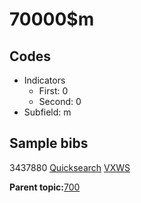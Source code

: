 # 70000$m

## Codes

-   Indicators
    -   First: 0
    -   Second: 0
-   Subfield: m

## Sample bibs

3437880 [Quicksearch](https://search.library.yale.edu/catalog/3437880) [VXWS](http://prodorbis.library.yale.edu:7014/vxws/GetHoldingsService?bibId=3437880)

**Parent topic:**[700](../../tags/700/700.md)

